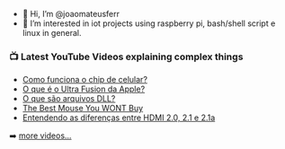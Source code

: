 - 👋 Hi, I’m @joaomateusferr
- 👀 I’m interested in iot projects using raspberry pi, bash/shell script e linux in general.

<!-- This file is based on the following repository  https://github.com/gautamkrishnar/blog-post-workflow -->

### 📺 Latest YouTube Videos explaining complex things

<!-- YOUTUBE:START -->
- [Como funciona o chip de celular?](https://www.youtube.com/watch?v=WZP7nZLYTSg)
- [O que é o Ultra Fusion da Apple?](https://www.youtube.com/watch?v=CwNLZ09uEDc)
- [O que são arquivos DLL?](https://www.youtube.com/watch?v=eWoLf4bIGIU)
- [The Best Mouse You WONT Buy](https://www.youtube.com/watch?v=Nr0nIWdKHPw)
- [Entendendo as diferenças entre HDMI 2.0, 2.1 e 2.1a](https://www.youtube.com/watch?v=g31G7Tsq8x8)
<!-- YOUTUBE:END -->

➡️ [more videos...](https://www.youtube.com/technojohn)
